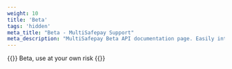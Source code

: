 ```yaml
---
weight: 10
title: 'Beta'
tags: 'hidden'
meta_title: "Beta - MultiSafepay Support"
meta_description: "MultiSafepay Beta API documentation page. Easily integrate MultiSafepay payment solutions into your webshop"
---
```


{{<alert-notice fullwidth="true">}}
Beta, use at your own risk
{{</alert-notice>}}